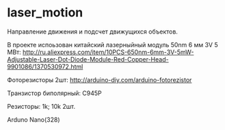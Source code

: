 # laser_motion
Направление движения и подсчет движущихся объектов.

В проекте испоьзован китайский лазерныйный модуль 50nm 6 мм 3V 5 МВт: http://ru.aliexpress.com/item/10PCS-650nm-6mm-3V-5mW-Adjustable-Laser-Dot-Diode-Module-Red-Copper-Head-9901086/1370530972.html

Фоторезисторы 2шт: http://arduino-diy.com/arduino-fotorezistor

Транзистор  биполярный: C945P

Резисторы: 1k; 10k 2шт.

Arduno Nano(328)

